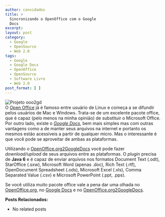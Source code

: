 ```yaml
---
author: convidados
title: >
  Sincronizando o OpenOffice com o Google
  Docs
excerpt:
layout: post
category:
  - Google
  - OpenSource
  - Web 2.0
tags:
  - Google
  - Google Docs
  - OpenOffice
  - OpenSource
  - Software Livre
  - Web 2.0
post_format: [ ]
---
```

![Projeto ooo2gd][1]  
O [Open Office][2] já é famoso entre usuário de Linux e começa a se difundir pelos usuários de Mac e Windows. Trata-se de um excelente pacote office, que é capaz (pelo menos na minha opinião) de substituir o Microsoft Office. Por outro lado, existe o [*Google Docs*][3], bem mais simples mas com outras vantagens como a de manter seus arquivos na internet e portanto os mesmos estão acessíveis a partir de qualquer micro. Mas o interessante é que você pode se aproveitar de ambas as plataformas. 



Utilizando o [OpenOffice.org2GoogleDocs][4] você pode fazer *download/upload* de seus arquivos entre as plataformas. O *plugin* precisa de **Java 6** e é capaz de enviar arquivos nos formatos Document Text (.odt), StarOffice (.sxw), Microsoft Word (apenas .doc), Rich Text (.rtf), OpenDocument Spreadsheet (.ods), Microsoft Excel (.xls), Comma Separated Value (.csv) e Microsoft PowerPoint (.ppt, .pps). 

Se você utiliza muito pacote office vale a pena dar uma olhada no [OpenOffice.org][2], no [Google Docs][5] e no [OpenOffice.org2GoogleDocs][4]. 

**Posts Relacionados:** 
*   No related posts












 [1]: http://vidageek.net/wp-content/uploads/2008/02/projeto-ooo2gd.png
 [2]: http://www.openoffice.org
 [3]: http://docs.google.com "Google Docs"
 [4]: http://extensions.services.openoffice.org/project/ooo2gd
 [5]: http://docs.google.com





